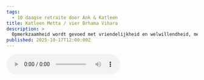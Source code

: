 ```yaml
---
tags:
  - 10 daagse retraite door Ank & Katleen
title: Katleen Metta / vier Brhama Vihara
description: >
  Opmerkzaamheid wordt gevoed met vriendelijkheid en welwillendheid, met compassie en vreugde om andermans voorspoed en gelijkmoedigheid
published: 2025-10-17T12:00:00Z
---
```


<audio controls class="w-full">
  <source src="/lezingen/Lezing Katleen metta Maanhoeve aug 25.mp3" type="audio/mp3" />
</audio>
